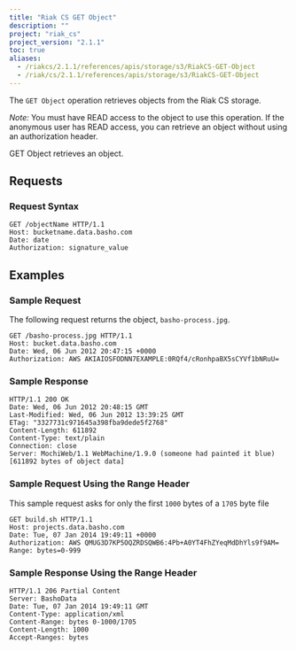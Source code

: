 ```yaml
---
title: "Riak CS GET Object"
description: ""
project: "riak_cs"
project_version: "2.1.1"
toc: true
aliases:
  - /riakcs/2.1.1/references/apis/storage/s3/RiakCS-GET-Object
  - /riak/cs/2.1.1/references/apis/storage/s3/RiakCS-GET-Object
---
```


The `GET Object` operation retrieves objects from the Riak CS storage.

*Note:* You must have READ access to the object to use this operation. If the anonymous user has READ access, you can retrieve an object without using an authorization header.

GET Object retrieves an object.

## Requests

### Request Syntax

```
GET /objectName HTTP/1.1
Host: bucketname.data.basho.com
Date: date
Authorization: signature_value
```

## Examples

### Sample Request

The following request returns the object, `basho-process.jpg`.

```
GET /basho-process.jpg HTTP/1.1
Host: bucket.data.basho.com
Date: Wed, 06 Jun 2012 20:47:15 +0000
Authorization: AWS AKIAIOSFODNN7EXAMPLE:0RQf4/cRonhpaBX5sCYVf1bNRuU=
```

### Sample Response

```
HTTP/1.1 200 OK
Date: Wed, 06 Jun 2012 20:48:15 GMT
Last-Modified: Wed, 06 Jun 2012 13:39:25 GMT
ETag: "3327731c971645a398fba9dede5f2768"
Content-Length: 611892
Content-Type: text/plain
Connection: close
Server: MochiWeb/1.1 WebMachine/1.9.0 (someone had painted it blue)
[611892 bytes of object data]
```

### Sample Request Using the Range Header

This sample request asks for only the first `1000` bytes of a `1705` byte file

```
GET build.sh HTTP/1.1
Host: projects.data.basho.com
Date: Tue, 07 Jan 2014 19:49:11 +0000
Authorization: AWS QMUG3D7KP5OQZRDSQWB6:4Pb+A0YT4FhZYeqMdDhYls9f9AM=
Range: bytes=0-999
```

### Sample Response Using the Range Header

```
HTTP/1.1 206 Partial Content
Server: BashoData
Date: Tue, 07 Jan 2014 19:49:11 GMT
Content-Type: application/xml
Content-Range: bytes 0-1000/1705
Content-Length: 1000
Accept-Ranges: bytes
```
